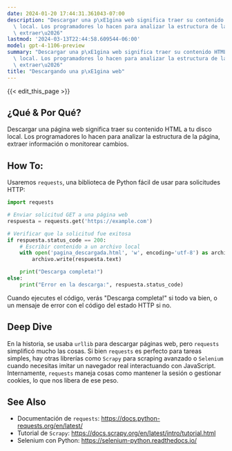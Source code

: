 ```yaml
---
date: 2024-01-20 17:44:31.361043-07:00
description: "Descargar una p\xE1gina web significa traer su contenido HTML a tu disco\
  \ local. Los programadores lo hacen para analizar la estructura de la p\xE1gina,\
  \ extraer\u2026"
lastmod: '2024-03-13T22:44:58.609544-06:00'
model: gpt-4-1106-preview
summary: "Descargar una p\xE1gina web significa traer su contenido HTML a tu disco\
  \ local. Los programadores lo hacen para analizar la estructura de la p\xE1gina,\
  \ extraer\u2026"
title: "Descargando una p\xE1gina web"
---
```


{{< edit_this_page >}}

## ¿Qué & Por Qué?
Descargar una página web significa traer su contenido HTML a tu disco local. Los programadores lo hacen para analizar la estructura de la página, extraer información o monitorear cambios.

## How To:
Usaremos `requests`, una biblioteca de Python fácil de usar para solicitudes HTTP:

```Python
import requests

# Enviar solicitud GET a una página web
respuesta = requests.get('https://example.com')

# Verificar que la solicitud fue exitosa
if respuesta.status_code == 200:
    # Escribir contenido a un archivo local
    with open('pagina_descargada.html', 'w', encoding='utf-8') as archivo:
        archivo.write(respuesta.text)

    print("Descarga completa!")
else:
    print("Error en la descarga:", respuesta.status_code)
```

Cuando ejecutes el código, verás "Descarga completa!" si todo va bien, o un mensaje de error con el código del estado HTTP si no.

## Deep Dive
En la historia, se usaba `urllib` para descargar páginas web, pero `requests` simplificó mucho las cosas. Si bien `requests` es perfecto para tareas simples, hay otras librerías como `Scrapy` para scraping avanzado o `Selenium` cuando necesitas imitar un navegador real interactuando con JavaScript. Internamente, `requests` maneja cosas como mantener la sesión o gestionar cookies, lo que nos libera de ese peso.

## See Also
- Documentación de `requests`: https://docs.python-requests.org/en/latest/
- Tutorial de `Scrapy`: https://docs.scrapy.org/en/latest/intro/tutorial.html
- Selenium con Python: https://selenium-python.readthedocs.io/
